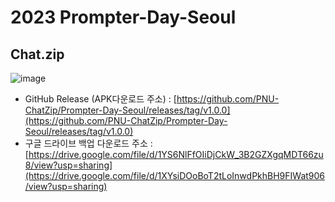 # 2023 Prompter-Day-Seoul
## Chat.zip
![image](https://github.com/PNU-ChatZip/Prompter-Day-Seoul/assets/34530460/14baf751-bacb-4dbd-a748-4906d8b6d818)

- GitHub Release (APK다운로드 주소) : [https://github.com/PNU-ChatZip/Prompter-Day-Seoul/releases/tag/v1.0.0](https://github.com/PNU-ChatZip/Prompter-Day-Seoul/releases/tag/v1.0.0)
- 구글 드라이브 백업 다운로드 주소 : [https://drive.google.com/file/d/1YS6NlFfOIiDjCkW_3B2GZXgqMDT66zu8/view?usp=sharing](https://drive.google.com/file/d/1XYsiDOoBoT2tLoInwdPkhBH9FIWat906/view?usp=sharing)
